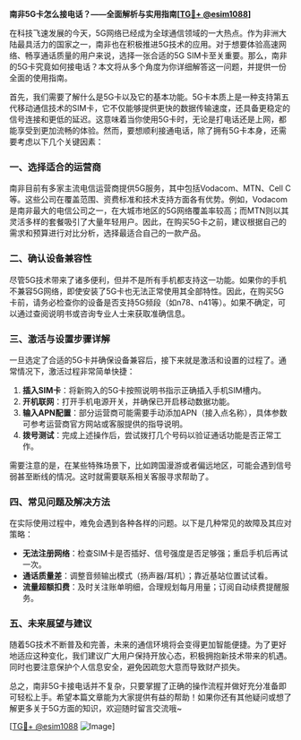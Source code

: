**南非5G卡怎么接电话？——全面解析与实用指南[[TG💪+ @esim1088](https://t.me/s/esim1088)]**

在科技飞速发展的今天，5G网络已经成为全球通信领域的一大热点。作为非洲大陆最具活力的国家之一，南非也在积极推进5G技术的应用。对于想要体验高速网络、畅享通话质量的用户来说，选择一张合适的5G SIM卡至关重要。那么，南非的5G卡究竟如何接电话？本文将从多个角度为你详细解答这一问题，并提供一份全面的使用指南。

首先，我们需要了解什么是5G卡以及它的基本功能。5G卡本质上是一种支持第五代移动通信技术的SIM卡，它不仅能够提供更快的数据传输速度，还具备更稳定的信号连接和更低的延迟。这意味着当你使用5G卡时，无论是打电话还是上网，都能享受到更加流畅的体验。然而，要想顺利接通电话，除了拥有5G卡本身，还需要考虑以下几个关键因素：

### 一、选择适合的运营商

南非目前有多家主流电信运营商提供5G服务，其中包括Vodacom、MTN、Cell C等。这些公司在覆盖范围、资费标准和技术支持方面各有优势。例如，Vodacom是南非最大的电信公司之一，在大城市地区的5G网络覆盖率较高；而MTN则以其灵活多样的套餐吸引了大量年轻用户。因此，在购买5G卡之前，建议根据自己的需求和预算进行对比分析，选择最适合自己的一款产品。

### 二、确认设备兼容性

尽管5G技术带来了诸多便利，但并不是所有手机都支持这一功能。如果你的手机不兼容5G网络，即使安装了5G卡也无法正常使用其全部特性。因此，在购买5G卡前，请务必检查你的设备是否支持5G频段（如n78、n41等）。如果不确定，可以通过查阅说明书或咨询专业人士来获取准确信息。

### 三、激活与设置步骤详解

一旦选定了合适的5G卡并确保设备兼容后，接下来就是激活和设置的过程了。通常情况下，激活过程非常简单快捷：

1. **插入SIM卡**：将新购入的5G卡按照说明书指示正确插入手机SIM槽内。
2. **开机联网**：打开手机电源开关，并确保已开启移动数据功能。
3. **输入APN配置**：部分运营商可能需要手动添加APN（接入点名称），具体参数可参考运营商官方网站或客服提供的指导说明。
4. **拨号测试**：完成上述操作后，尝试拨打几个号码以验证通话功能是否正常工作。

需要注意的是，在某些特殊场景下，比如跨国漫游或者偏远地区，可能会遇到信号弱甚至断线的情况。这时就需要联系相关客服寻求帮助了。

### 四、常见问题及解决方法

在实际使用过程中，难免会遇到各种各样的问题。以下是几种常见的故障及其应对策略：

- **无法注册网络**：检查SIM卡是否插好、信号强度是否足够强；重启手机后再试一次。
- **通话质量差**：调整音频输出模式（扬声器/耳机）；靠近基站位置试试看。
- **流量超额扣费**：及时关注账单明细，合理规划每月用量；订阅自动续费提醒服务。

### 五、未来展望与建议

随着5G技术不断普及和完善，未来的通信环境将会变得更加智能便捷。为了更好地适应这种变化，我们建议广大用户保持开放心态，积极拥抱新技术带来的机遇。同时也要注意保护个人信息安全，避免因疏忽大意而导致财产损失。

总之，南非5G卡接电话并不复杂，只要掌握了正确的操作流程并做好充分准备即可轻松上手。希望本篇文章能为大家提供有益的帮助！如果你还有其他疑问或想了解更多关于5G方面的知识，欢迎随时留言交流哦~

[[TG💪+ @esim1088](https://t.me/s/esim1088) ![Image](https://i.postimg.cc/4NQfJmqS/Snipaste-2025-05-13-00-14-12.png)]